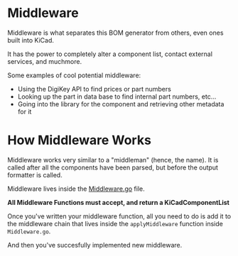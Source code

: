 # Middleware
Middleware is what separates this BOM generator from others, even ones built into
KiCad.

It has the power to completely alter a component list, contact external services, and muchmore.

Some examples of cool potential middleware:
- Using the DigiKey API to find prices or part numbers
- Looking up the part in data base to find internal part numbers, etc...
- Going into the library for the component and retrieving other metadata for it


# How Middleware Works
Middleware works very similar to a "middleman" (hence, the name). It is called after
all the components have been parsed, but before the output formatter is called.

Middleware lives inside the [Middleware.go](Middleware/Middleware.go) file.

**All Middleware Functions must accept, and return a KiCadComponentList**

Once you've written your middleware function, all you need to do is add it to the
middleware chain that lives inside the `applyMiddleware` function inside `Middleware.go`.

And then you've succesfully implemented new middleware.